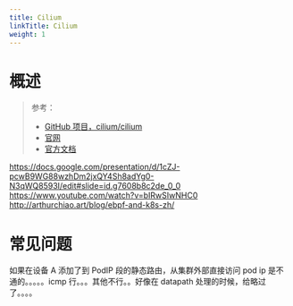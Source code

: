 ```yaml
---
title: Cilium
linkTitle: Cilium
weight: 1
---
```


# 概述

> 参考：
>
> - [GitHub 项目，cilium/cilium](https://github.com/cilium/cilium)
> - [官网](https://cilium.io/)
> - [官方文档](https://docs.cilium.io/en/latest/)

<https://docs.google.com/presentation/d/1cZJ-pcwB9WG88wzhDm2jxQY4Sh8adYg0-N3qWQ8593I/edit#slide=id.g7608b8c2de_0_0>
<https://www.youtube.com/watch?v=bIRwSIwNHC0>
<http://arthurchiao.art/blog/ebpf-and-k8s-zh/>

# 常见问题

如果在设备 A 添加了到 PodIP 段的静态路由，从集群外部直接访问 pod ip 是不通的。。。。。icmp 行。。。其他不行。。好像在 datapath 处理的时候，给略过了。。。。
